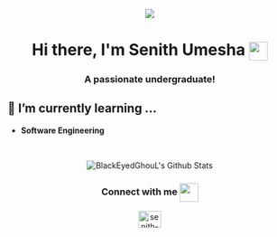 <p align="center">
<img src="https://user-images.githubusercontent.com/3369400/133268513-5bfe2f93-4402-42c9-a403-81c9e86934b6.jpeg" />
</p>
<div align="center">
  <h1 align="center">Hi there, I'm Senith Umesha <img align="center" src="https://github.com/rajput2107/rajput2107/blob/master/Assets/Hi.gif" height="33px" /></h1> 
</div>
<h3 align="center">A passionate undergraduate!</h3>

## 🌱 I’m currently learning ...
- **Software Engineering**
<br/>

<p align="center">
<img align="center" src="https://github-readme-stats.vercel.app/api?username=BlackEyedGhouL&count_private=true&theme=dark&show_icons=true" alt="BlackEyedGhouL's Github Stats">
</p>
<div align="center">
  <h3 align="center">Connect with me <img align="center" src="https://github.com/rajput2107/rajput2107/blob/master/Assets/Handshake.gif" height="33px" /></h3> 
</div>
<p align="center">
<a href="https://linkedin.com/in/senith-umesha" target="blank"><img align="center" src="https://raw.githubusercontent.com/rahuldkjain/github-profile-readme-generator/master/src/images/icons/Social/linked-in-alt.svg" alt="senith-umesha" height="30" width="40" /></a>
</p>
